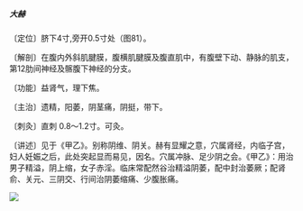 #####  大赫

〔定位〕脐下4寸,旁开0.5寸处（图81）。 

〔解剖〕在腹内外斜肌腱膜，腹横肌腱膜及腹直肌中，有腹壁下动、静脉的肌支，第12肋间神经及髂腹下神经的分支。

〔功能〕益肾气，理下焦。

〔主治〕遗精，阳萎，阴茎痛，阴挺，带下。

〔刺灸〕直刺 0.8〜1.2寸。可灸。

〔讲述〕见于《甲乙》。别称阴维、阴关。赫有显耀之意，穴属肾经，内临子宫，妇人妊娠之后，此处突起显而易见，因名。穴属冲脉、足少阴之会。《甲乙》：用治男子精溢，阴上缩，女子赤淫。临床常配然谷治精溢阴萎，配中封治萎厥；配肾俞、关元、三阴交、行间治阴萎缩痛、少腹胀痛。

![](img/图81.jpg)

